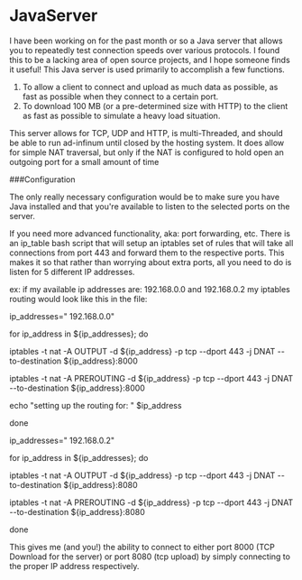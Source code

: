 JavaServer
==========

I have been working on for the past month or so a Java server that allows you to repeatedly test connection speeds over various protocols. I found this to be a lacking area of open source projects, and I hope someone finds it useful! 
This Java server is used primarily to accomplish a few functions. 
1) To allow a client to connect and upload as much data as possible, as fast as possible when they connect to a certain port.
2) To download 100 MB (or a pre-determined size with HTTP) to the client as fast as possible to simulate a heavy load situation. 

This server allows for TCP, UDP and HTTP, is multi-Threaded, and should be able to run ad-infinum until closed by the hosting system. It does allow for simple NAT traversal, but only if the NAT is configured to hold open an outgoing port for a small amount of time

###Configuration

The only really necessary configuration would be to make sure you have Java installed and that you're available to listen to the selected ports on the server. 

If you need more advanced functionality, aka: port forwarding, etc. There is an ip_table bash script that will setup an iptables set of rules that will take all connections from port 443 and forward them to the respective ports. This makes it so that rather than worrying about extra ports, all you need to do is listen for 5 different IP addresses. 

ex: if my available ip addresses are: 192.168.0.0 and 192.168.0.2 my iptables routing would look like this in the file: 

ip_addresses=" 192.168.0.0"

for ip_address in ${ip_addresses}; do

  iptables -t nat -A OUTPUT -d ${ip_address} -p tcp --dport 443 -j DNAT --to-destination ${ip_address}:8000

  iptables -t nat -A PREROUTING -d ${ip_address} -p tcp --dport 443 -j DNAT --to-destination ${ip_address}:8000

  echo "setting up the routing for: " $ip_address

done

ip_addresses=" 192.168.0.2"

for ip_address in ${ip_addresses}; do

  iptables -t nat -A OUTPUT -d ${ip_address} -p tcp --dport 443 -j DNAT --to-destination ${ip_address}:8080

  iptables -t nat -A PREROUTING -d ${ip_address} -p tcp --dport 443 -j DNAT --to-destination ${ip_address}:8080
  
done

This gives me (and you!) the ability to connect to either port 8000 (TCP Download for the server) or port 8080 (tcp upload) by simply connecting to the proper IP address respectively. 
